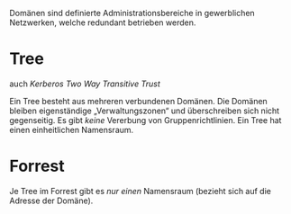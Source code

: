 Domänen sind definierte Administrationsbereiche in gewerblichen Netzwerken, welche redundant betrieben werden.

# Tree
auch *Kerberos Two Way Transitive Trust*

Ein Tree besteht aus mehreren verbundenen Domänen. Die Domänen bleiben eigenständige „Verwaltungszonen“ und überschreiben sich nicht gegenseitig. Es gibt *keine* Vererbung von Gruppenrichtlinien. Ein Tree hat einen einheitlichen Namensraum.

# Forrest
Je Tree im Forrest gibt es *nur einen* Namensraum (bezieht sich auf die Adresse der Domäne).
